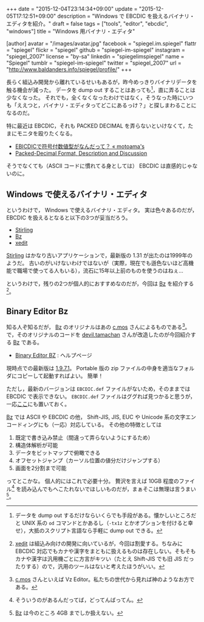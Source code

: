 +++
date = "2015-12-04T23:14:34+09:00"
update = "2015-12-05T17:12:51+09:00"
description = "Windows で EBCDIC を扱えるバイナリ・エディタを紹介。"
draft = false
tags = ["tools", "editor", "ebcdic", "windows"]
title = "Windows 用バイナリ・エディタ"

[author]
  avatar = "/images/avatar.jpg"
  facebook = "spiegel.im.spiegel"
  flattr = "spiegel"
  flickr = "spiegel"
  github = "spiegel-im-spiegel"
  instagram = "spiegel_2007"
  license = "by-sa"
  linkedin = "spiegelimspiegel"
  name = "Spiegel"
  tumblr = "spiegel-im-spiegel"
  twitter = "spiegel_2007"
  url = "http://www.baldanders.info/spiegel/profile/"
+++

長らく組込み開発から離れているせいもあるが，昨今めっきりバイナリデータを触る機会が減った。
データを dump out することはあっても[^dump]，直に弄ることは少なくなった。
それでも，全くなくなったわけではなく，そうなった時にいつも「ええつと，バイナリ・エディタってどこにあるっけ？」と探しまわることになるのだ。

[^dump]: データを dump out するだけならいくらでも手段がある。懐かしいところだと UNIX 系の `od` コマンドとかあるし（`-tx1z` とかオプションを付けると幸せ），大抵のスクリプト言語なら手軽に dump out できる。

特に最近は EBCDIC，それも PACKED DECIMAL を弄らないといけなくて，たまにモニタを殴りたくなる。

- [EBICDICで符号付数値型がなんだって？ « motoama's](http://motoama.chu.jp/program/905)
- [Packed-Decimal Format, Description and Discussion](http://www.simotime.com/datapk01.htm)

そうでなくても（ASCII コードに慣れてる身としては） EBCDIC は直感的じゃないのに。

## Windows で使えるバイナリ・エディタ

というわけで， Windows で使えるバイナリ・エディタ。
実は色々あるのだが， EBCDIC を扱えるとなると以下の3つが妥当だろう。

- [Stirling]
- [Bz]
- [xedit]

[Stirling] はかなり古いアプリケーションで，最新版の 1.31 が出たのは1999年のようだ。
古いのがいけないわけではないが（実際，現在でも遜色ないほど高機能で職場で使ってる人もいる），流石に15年以上前のものを使うのはねぇ...

というわけで，残りの2つが個人的におすすめなのだが，今回は [Bz] を紹介する[^xe]。

[^xe]: [xedit] は組込み向けの開発に向いているが，今回は割愛する。ちなみに EBCDIC 対応でもカナや漢字をまともに扱えるものは存在しない。そもそもカナや漢字は汎用機ごとに方言がキツい（たとえ Shift-JIS でも旧 JIS だったりする）ので，汎用のツールはないと考えたほうがいい。

## Binary Editor Bz

知る人ぞ知るだが， [Bz] のオリジナルはあの [c.mos](http://www.vcraft.jp/) さんによるものである[^cmos]。
で，そのオリジナルのコードを [devil.tamachan](https://github.com/devil-tamachan) さんが改造したのが今回紹介する [Bz] である。

[^cmos]: [c.mos](http://www.vcraft.jp/) さんといえば Vz Editor。私たちの世代から見れば神のようなお方である。

- [Binary Editor BZ](http://devil-tamachan.github.io/BZDoc/) : ヘルプページ

現時点での最新版は [1.9.7.1](https://github.com/devil-tamachan/binaryeditorbz/releases/tag/v1.9.7.1)。
Portable 版の zip ファイルの中身を適当なフォルダにコピーして起動すればよい。
簡単！

ただし，最新のバージョンは `EBCDIC.def` ファイルがないため，そのままでは EBCDIC で表示できない。
`EBCDIC.def` ファイルはググれば見つかると思うが，一応[ここ](/material/bz/EBCDIC.def)にも置いておく。

[Bz] では ASCII や EBCDIC の他， Shift-JIS, JIS, EUC や Unicode 系の文字エンコードィングにも（一応）対応している。
その他の特徴としては

1. 既定で書き込み禁止（間違って弄らないようにするため）
1. 構造体解析が可能
1. データをビットマップで俯瞰できる
1. オフセットジャンプ（カーソル位置の値分だけジャンプする）
1. 画面を2分割まで可能

ってとこかな。
個人的にはこれで必要十分。
贅沢を言えば 10GB 程度のファイル[^file] を読み込んでもへこたれないでほしいものだが，まぁそこは無理は言うまい[^size]。

[^file]: そういうのがあるんだってば，どってんばってん。
[^size]: [Bz] は今のところ 4GB までしか扱えない。

[Bz]: https://github.com/devil-tamachan/binaryeditorbz "devil-tamachan/binaryeditorbz"
[Stirling]: http://www.vector.co.jp/soft/win95/util/se079072.html "Stirlingの詳細情報 : Vector ソフトを探す！"
[xedit]: http://www002.upp.so-net.ne.jp/janus/xedit.html "ROM化支援バイナリエディタ - xedit -"
